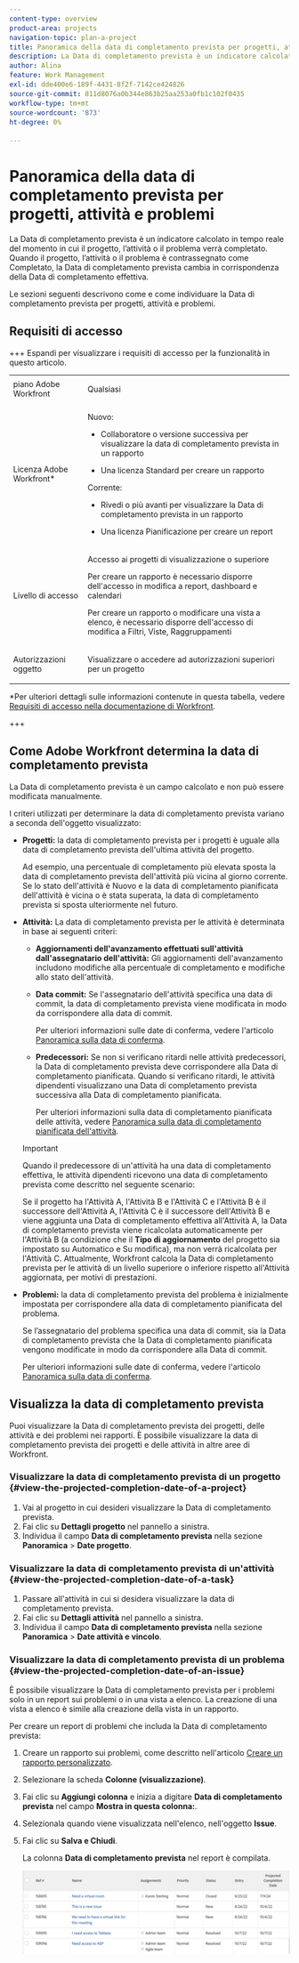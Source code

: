 ```yaml
---
content-type: overview
product-area: projects
navigation-topic: plan-a-project
title: Panoramica della data di completamento prevista per progetti, attività e problemi
description: La Data di completamento prevista è un indicatore calcolato in tempo reale del momento in cui il progetto, l’attività o il problema verrà completato. Quando il progetto, l’attività o il problema è contrassegnato come Completato, la Data di completamento prevista cambia in corrispondenza della Data di completamento effettiva.
author: Alina
feature: Work Management
exl-id: dde400e6-189f-4431-8f2f-7142ce424826
source-git-commit: 811d8076a0b344e863b25aa253a0fb1c102f0435
workflow-type: tm+mt
source-wordcount: '873'
ht-degree: 0%

---
```


# Panoramica della data di completamento prevista per progetti, attività e problemi

<!-- Audited: 1/2024 -->

La Data di completamento prevista è un indicatore calcolato in tempo reale del momento in cui il progetto, l’attività o il problema verrà completato. Quando il progetto, l’attività o il problema è contrassegnato come Completato, la Data di completamento prevista cambia in corrispondenza della Data di completamento effettiva.

Le sezioni seguenti descrivono come e come individuare la Data di completamento prevista per progetti, attività e problemi.

## Requisiti di accesso

+++ Espandi per visualizzare i requisiti di accesso per la funzionalità in questo articolo.


<table style="table-layout:auto"> 
 <col> 
 <col> 
 <tbody> 
  <tr> 
   <td role="rowheader">piano Adobe Workfront</td> 
   <td> <p>Qualsiasi</p> </td> 
  </tr> 
  <tr> 
   <td role="rowheader">Licenza Adobe Workfront*</td> 
   <td> 
   <p>Nuovo: 
   <ul><li><p>Collaboratore o versione successiva per visualizzare la data di completamento prevista in un rapporto</p></li> <li><p>Una licenza Standard per creare un rapporto</p></li> </ul>

<p>Corrente: 
   <ul><li><p>Rivedi o più avanti per visualizzare la Data di completamento prevista in un rapporto</p></li> 
   <li><p>Una licenza Pianificazione per creare un report</p> </li></ul>
      </td> 
  </tr> 
  <tr> 
   <td role="rowheader">Livello di accesso</td> 
   <td> <p>Accesso ai progetti di visualizzazione o superiore</p> <p>Per creare un rapporto è necessario disporre dell'accesso in modifica a report, dashboard e calendari</p> <p>Per creare un rapporto o modificare una vista a elenco, è necessario disporre dell'accesso di modifica a Filtri, Viste, Raggruppamenti</p>  </td> 
  </tr> 
  <tr> 
   <td role="rowheader">Autorizzazioni oggetto</td> 
   <td> <p>Visualizzare o accedere ad autorizzazioni superiori per un progetto</p> </td> 
  </tr> 
 </tbody> 
</table>

*Per ulteriori dettagli sulle informazioni contenute in questa tabella, vedere [Requisiti di accesso nella documentazione di Workfront](/help/quicksilver/administration-and-setup/add-users/access-levels-and-object-permissions/access-level-requirements-in-documentation.md).

+++

## Come Adobe Workfront determina la data di completamento prevista

La Data di completamento prevista è un campo calcolato e non può essere modificata manualmente.

I criteri utilizzati per determinare la data di completamento prevista variano a seconda dell&#39;oggetto visualizzato:

* **Progetti:** la data di completamento prevista per i progetti è uguale alla data di completamento prevista dell&#39;ultima attività del progetto.

  Ad esempio, una percentuale di completamento più elevata sposta la data di completamento prevista dell&#39;attività più vicina al giorno corrente. Se lo stato dell&#39;attività è Nuovo e la data di completamento pianificata dell&#39;attività è vicina o è stata superata, la data di completamento prevista si sposta ulteriormente nel futuro.

* **Attività:** La data di completamento prevista per le attività è determinata in base ai seguenti criteri:

   * **Aggiornamenti dell&#39;avanzamento effettuati sull&#39;attività dall&#39;assegnatario dell&#39;attività:** Gli aggiornamenti dell&#39;avanzamento includono modifiche alla percentuale di completamento e modifiche allo stato dell&#39;attività.
   * **Data commit:** Se l&#39;assegnatario dell&#39;attività specifica una data di commit, la data di completamento prevista viene modificata in modo da corrispondere alla data di commit.

     Per ulteriori informazioni sulle date di conferma, vedere l&#39;articolo [Panoramica sulla data di conferma](../../../manage-work/projects/updating-work-in-a-project/overview-of-commit-dates.md).

   * **Predecessori:** Se non si verificano ritardi nelle attività predecessori, la Data di completamento prevista deve corrispondere alla Data di completamento pianificata. Quando si verificano ritardi, le attività dipendenti visualizzano una Data di completamento prevista successiva alla Data di completamento pianificata.

     Per ulteriori informazioni sulla data di completamento pianificata delle attività, vedere [Panoramica sulla data di completamento pianificata dell&#39;attività](../../../manage-work/tasks/task-information/task-planned-completion-date.md).

  >[!IMPORTANT]
  >
  >Quando il predecessore di un&#39;attività ha una data di completamento effettiva, le attività dipendenti ricevono una data di completamento prevista come descritto nel seguente scenario:
  >
  >
  >Se il progetto ha l&#39;Attività A, l&#39;Attività B e l&#39;Attività C e l&#39;Attività B è il successore dell&#39;Attività A, l&#39;Attività C è il successore dell&#39;Attività B e viene aggiunta una Data di completamento effettiva all&#39;Attività A, la Data di completamento prevista viene ricalcolata automaticamente per l&#39;Attività B (a condizione che il **Tipo di aggiornamento** del progetto sia impostato su Automatico e Su modifica), ma non verrà ricalcolata per l&#39;Attività C. Attualmente, Workfront calcola la Data di completamento prevista per le attività di un livello superiore o inferiore rispetto all&#39;Attività aggiornata, per motivi di prestazioni.

* **Problemi:** la data di completamento prevista del problema è inizialmente impostata per corrispondere alla data di completamento pianificata del problema.

  Se l’assegnatario del problema specifica una data di commit, sia la Data di completamento prevista che la Data di completamento pianificata vengono modificate in modo da corrispondere alla Data di commit.

  Per ulteriori informazioni sulle date di conferma, vedere l&#39;articolo [Panoramica sulla data di conferma](../../../manage-work/projects/updating-work-in-a-project/overview-of-commit-dates.md).

## Visualizza la data di completamento prevista

Puoi visualizzare la Data di completamento prevista dei progetti, delle attività e dei problemi nei rapporti. È possibile visualizzare la data di completamento prevista dei progetti e delle attività in altre aree di Workfront.

### Visualizzare la data di completamento prevista di un progetto {#view-the-projected-completion-date-of-a-project}

1. Vai al progetto in cui desideri visualizzare la Data di completamento prevista.
1. Fai clic su **Dettagli progetto** nel pannello a sinistra.
1. Individua il campo **Data di completamento prevista** nella sezione **Panoramica** > **Date progetto**.

### Visualizzare la data di completamento prevista di un&#39;attività {#view-the-projected-completion-date-of-a-task}

1. Passare all&#39;attività in cui si desidera visualizzare la data di completamento prevista.
1. Fai clic su **Dettagli attività** nel pannello a sinistra.
1. Individua il campo **Data di completamento prevista** nella sezione **Panoramica** > **Date attività e vincolo**.

### Visualizzare la data di completamento prevista di un problema {#view-the-projected-completion-date-of-an-issue}

È possibile visualizzare la Data di completamento prevista per i problemi solo in un report sui problemi o in una vista a elenco. La creazione di una vista a elenco è simile alla creazione della vista in un rapporto.

Per creare un report di problemi che includa la Data di completamento prevista:

1. Creare un rapporto sui problemi, come descritto nell&#39;articolo [Creare un rapporto personalizzato](../../../reports-and-dashboards/reports/creating-and-managing-reports/create-custom-report.md).
1. Selezionare la scheda **Colonne (visualizzazione)**.
1. Fai clic su **Aggiungi colonna** e inizia a digitare **Data di completamento prevista** nel campo **Mostra in questa colonna:**.

1. Selezionala quando viene visualizzata nell&#39;elenco, nell&#39;oggetto **Issue**.
1. Fai clic su **Salva e Chiudi**.

   La colonna **Data di completamento prevista** nel report è compilata.

   ![](assets/issue-projected-completion-date-in-view-nwe-350x148.png)
